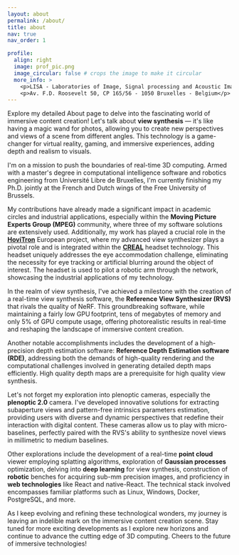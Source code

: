 ```yaml
---
layout: about
permalink: /about/
title: about
nav: true
nav_order: 1

profile:
  align: right
  image: prof_pic.png
  image_circular: false # crops the image to make it circular
  more_info: >
    <p>LISA - Laboratories of Image, Signal processing and Acoustic Image Research Unit</p>
    <p>Av. F.D. Roosevelt 50, CP 165/56 - 1050 Bruxelles - Belgium</p>
---
```


Explore my detailed About page to delve into the fascinating world of immersive content creation! Let's talk about **view synthesis** — it's like having a magic wand for photos, allowing you to create new perspectives and views of a scene from different angles. This technology is a game-changer for virtual reality, gaming, and immersive experiences, adding depth and realism to visuals.

I'm on a mission to push the boundaries of real-time 3D computing. Armed with a master's degree in computational intelligence software and robotics engineering from Université Libre de Bruxelles, I'm currently finishing my Ph.D. jointly at the French and Dutch wings of the Free University of Brussels.

My contributions have already made a significant impact in academic circles and industrial applications, especially within the **Moving Picture Experts Group (MPEG)** community, where three of my software solutions are extensively used. Additionally, my work has played a crucial role in the [**HoviTron**](https://www.hovitron.eu/) European project, where my advanced view synthesizer plays a pivotal role and is integrated within the [**CREAL**](https://creal.com/) headset technology. This headset uniquely addresses the eye accommodation challenge, eliminating the necessity for eye tracking or artificial blurring around the object of interest. The headset is used to pilot a robotic arm through the network, showcasing the industrial applications of my technology.

In the realm of view synthesis, I've achieved a milestone with the creation of a real-time view synthesis software, the **Reference View Synthesizer (RVS)** that rivals the quality of NeRF. This groundbreaking software, while maintaining a fairly low GPU footprint, tens of megabytes of memory and only 5% of GPU compute usage, offering photorealistic results in real-time and reshaping the landscape of immersive content creation.

Another notable accomplishments includes the development of a high-precision depth estimation software: **Reference Depth Estimation software (RDE)**, addressing both the demands of high-quality rendering and the computational challenges involved in generating detailed depth maps efficiently. High quality depth maps are a prerequisite for high quality view synthesis.

Let's not forget my exploration into plenoptic cameras, especially the **plenoptic 2.0** camera. I've developed innovative solutions for extracting subaperture views and pattern-free intrinsics parameters estimation, providing users with diverse and dynamic perspectives that redefine their interaction with digital content. These cameras allow us to play with micro-baselines, perfectly paired with the RVS's ability to synthesize novel views in millimetric to medium baselines.

Other explorations include the development of a real-time **point cloud** viewer employing splatting algorithms, exploration of **Gaussian processes** optimization, delving into **deep learning** for view synthesis, construction of **robotic** benches for acquiring sub-mm precision images, and proficiency in **web technologies** like React and native-React. The technical stack involved encompasses familiar platforms such as Linux, Windows, Docker, PostgreSQL, and more.

As I keep evolving and refining these technological wonders, my journey is leaving an indelible mark on the immersive content creation scene. Stay tuned for more exciting developments as I explore new horizons and continue to advance the cutting edge of 3D computing. Cheers to the future of immersive technologies!